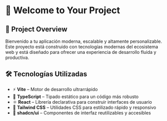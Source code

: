 # 🚀 Welcome to Your Project

## 📌 Project Overview

Bienvenido a tu aplicación moderna, escalable y altamente personalizable. Este proyecto está construido con tecnologías modernas del ecosistema web y está diseñado para ofrecer una experiencia de desarrollo fluida y productiva.

## 🛠️ Tecnologías Utilizadas

- ⚡ **Vite** – Motor de desarrollo ultrarrápido
- 🧠 **TypeScript** – Tipado estático para un código más robusto
- ⚛️ **React** – Librería declarativa para construir interfaces de usuario
- 🎨 **Tailwind CSS** – Utilidades CSS para estilizado rápido y responsivo
- 🧩 **shadcn/ui** – Componentes de interfaz reutilizables y accesibles
